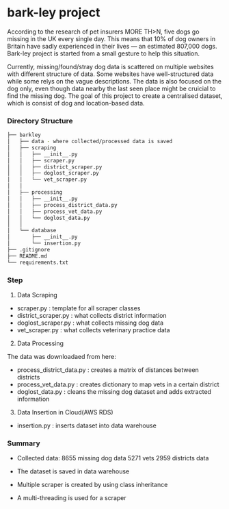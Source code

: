 # bark-ley project

According to the research of pet insurers MORE TH>N, five dogs go missing in the UK every single day. This means that 10% of dog owners in Britain have sadly experienced in their lives — an estimated 807,000 dogs. Bark-ley project is started from a small gesture to help this situation. 

Currently, missing/found/stray dog data is scattered on multiple websites with different structure of data. Some websites have well-structured data while some relys on the vague descriptions. The data is also focused on the dog only, even though data nearby the last seen place might be cruicial to find the missing dog. The goal of this project to create a centralised dataset, which is consist of dog and location-based data.


### Directory Structure

```bash
├── barkley
│   ├── data - where collected/processed data is saved
│   ├── scraping
│   │   ├── __init__.py
│   │   ├── scraper.py
│   │   ├── district_scraper.py
│   │   ├── doglost_scraper.py
│   │   └── vet_scraper.py
│   │
│   ├── processing
│   │   ├── __init__.py
│   │   ├── process_district_data.py
│   │   ├── process_vet_data.py
│   │   └── doglost_data.py
│   │
│   └── database
│       ├── __init__.py
│       └── insertion.py
├── .gitignore
├── README.md
└── requirements.txt
```


### Step

1) Data Scraping
- scraper.py : template for all scraper classes
- district_scraper.py : what collects district information
- doglost_scraper.py : what collects missing dog data
- vet_scraper.py : what collects veterinary practice data


2) Data Processing

The data was downloadaed from here:
- process_district_data.py : creates a matrix of distances between districts 
- process_vet_data.py : creates dictionary to map vets in a certain district
- doglost_data.py : cleans the missing dog dataset and adds extracted information


3) Data Insertion in Cloud(AWS RDS)
- insertion.py : inserts dataset into data warehouse

### Summary

- Collected data:
  8655 missing dog data
  5271 vets
  2959 districts data

- The dataset is saved in data warehouse
- Multiple scraper is created by using class inheritance
- A multi-threading is used for a scraper


